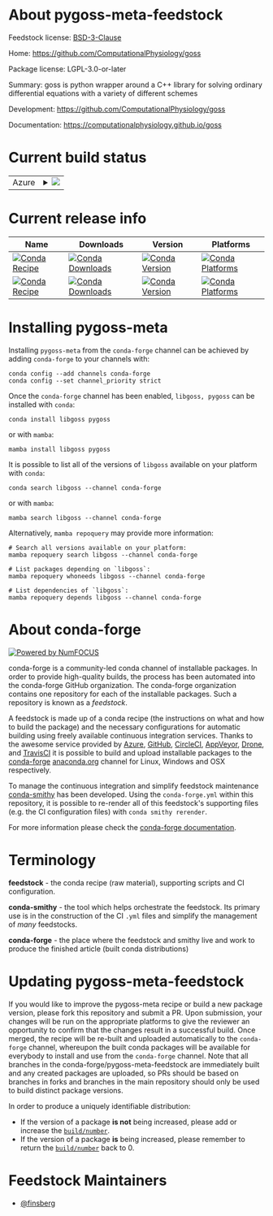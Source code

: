About pygoss-meta-feedstock
===========================

Feedstock license: [BSD-3-Clause](https://github.com/conda-forge/pygoss-meta-feedstock/blob/main/LICENSE.txt)

Home: https://github.com/ComputationalPhysiology/goss

Package license: LGPL-3.0-or-later

Summary: goss is python wrapper around a C++ library for solving ordinary differential equations with a variety of different schemes

Development: https://github.com/ComputationalPhysiology/goss

Documentation: https://computationalphysiology.github.io/goss

Current build status
====================


<table>
    
  <tr>
    <td>Azure</td>
    <td>
      <details>
        <summary>
          <a href="https://dev.azure.com/conda-forge/feedstock-builds/_build/latest?definitionId=18943&branchName=main">
            <img src="https://dev.azure.com/conda-forge/feedstock-builds/_apis/build/status/pygoss-meta-feedstock?branchName=main">
          </a>
        </summary>
        <table>
          <thead><tr><th>Variant</th><th>Status</th></tr></thead>
          <tbody><tr>
              <td>linux_64</td>
              <td>
                <a href="https://dev.azure.com/conda-forge/feedstock-builds/_build/latest?definitionId=18943&branchName=main">
                  <img src="https://dev.azure.com/conda-forge/feedstock-builds/_apis/build/status/pygoss-meta-feedstock?branchName=main&jobName=linux&configuration=linux%20linux_64_" alt="variant">
                </a>
              </td>
            </tr><tr>
              <td>linux_aarch64</td>
              <td>
                <a href="https://dev.azure.com/conda-forge/feedstock-builds/_build/latest?definitionId=18943&branchName=main">
                  <img src="https://dev.azure.com/conda-forge/feedstock-builds/_apis/build/status/pygoss-meta-feedstock?branchName=main&jobName=linux&configuration=linux%20linux_aarch64_" alt="variant">
                </a>
              </td>
            </tr><tr>
              <td>osx_64</td>
              <td>
                <a href="https://dev.azure.com/conda-forge/feedstock-builds/_build/latest?definitionId=18943&branchName=main">
                  <img src="https://dev.azure.com/conda-forge/feedstock-builds/_apis/build/status/pygoss-meta-feedstock?branchName=main&jobName=osx&configuration=osx%20osx_64_" alt="variant">
                </a>
              </td>
            </tr><tr>
              <td>osx_arm64</td>
              <td>
                <a href="https://dev.azure.com/conda-forge/feedstock-builds/_build/latest?definitionId=18943&branchName=main">
                  <img src="https://dev.azure.com/conda-forge/feedstock-builds/_apis/build/status/pygoss-meta-feedstock?branchName=main&jobName=osx&configuration=osx%20osx_arm64_" alt="variant">
                </a>
              </td>
            </tr>
          </tbody>
        </table>
      </details>
    </td>
  </tr>
</table>

Current release info
====================

| Name | Downloads | Version | Platforms |
| --- | --- | --- | --- |
| [![Conda Recipe](https://img.shields.io/badge/recipe-libgoss-green.svg)](https://anaconda.org/conda-forge/libgoss) | [![Conda Downloads](https://img.shields.io/conda/dn/conda-forge/libgoss.svg)](https://anaconda.org/conda-forge/libgoss) | [![Conda Version](https://img.shields.io/conda/vn/conda-forge/libgoss.svg)](https://anaconda.org/conda-forge/libgoss) | [![Conda Platforms](https://img.shields.io/conda/pn/conda-forge/libgoss.svg)](https://anaconda.org/conda-forge/libgoss) |
| [![Conda Recipe](https://img.shields.io/badge/recipe-pygoss-green.svg)](https://anaconda.org/conda-forge/pygoss) | [![Conda Downloads](https://img.shields.io/conda/dn/conda-forge/pygoss.svg)](https://anaconda.org/conda-forge/pygoss) | [![Conda Version](https://img.shields.io/conda/vn/conda-forge/pygoss.svg)](https://anaconda.org/conda-forge/pygoss) | [![Conda Platforms](https://img.shields.io/conda/pn/conda-forge/pygoss.svg)](https://anaconda.org/conda-forge/pygoss) |

Installing pygoss-meta
======================

Installing `pygoss-meta` from the `conda-forge` channel can be achieved by adding `conda-forge` to your channels with:

```
conda config --add channels conda-forge
conda config --set channel_priority strict
```

Once the `conda-forge` channel has been enabled, `libgoss, pygoss` can be installed with `conda`:

```
conda install libgoss pygoss
```

or with `mamba`:

```
mamba install libgoss pygoss
```

It is possible to list all of the versions of `libgoss` available on your platform with `conda`:

```
conda search libgoss --channel conda-forge
```

or with `mamba`:

```
mamba search libgoss --channel conda-forge
```

Alternatively, `mamba repoquery` may provide more information:

```
# Search all versions available on your platform:
mamba repoquery search libgoss --channel conda-forge

# List packages depending on `libgoss`:
mamba repoquery whoneeds libgoss --channel conda-forge

# List dependencies of `libgoss`:
mamba repoquery depends libgoss --channel conda-forge
```


About conda-forge
=================

[![Powered by
NumFOCUS](https://img.shields.io/badge/powered%20by-NumFOCUS-orange.svg?style=flat&colorA=E1523D&colorB=007D8A)](https://numfocus.org)

conda-forge is a community-led conda channel of installable packages.
In order to provide high-quality builds, the process has been automated into the
conda-forge GitHub organization. The conda-forge organization contains one repository
for each of the installable packages. Such a repository is known as a *feedstock*.

A feedstock is made up of a conda recipe (the instructions on what and how to build
the package) and the necessary configurations for automatic building using freely
available continuous integration services. Thanks to the awesome service provided by
[Azure](https://azure.microsoft.com/en-us/services/devops/), [GitHub](https://github.com/),
[CircleCI](https://circleci.com/), [AppVeyor](https://www.appveyor.com/),
[Drone](https://cloud.drone.io/welcome), and [TravisCI](https://travis-ci.com/)
it is possible to build and upload installable packages to the
[conda-forge](https://anaconda.org/conda-forge) [anaconda.org](https://anaconda.org/)
channel for Linux, Windows and OSX respectively.

To manage the continuous integration and simplify feedstock maintenance
[conda-smithy](https://github.com/conda-forge/conda-smithy) has been developed.
Using the ``conda-forge.yml`` within this repository, it is possible to re-render all of
this feedstock's supporting files (e.g. the CI configuration files) with ``conda smithy rerender``.

For more information please check the [conda-forge documentation](https://conda-forge.org/docs/).

Terminology
===========

**feedstock** - the conda recipe (raw material), supporting scripts and CI configuration.

**conda-smithy** - the tool which helps orchestrate the feedstock.
                   Its primary use is in the construction of the CI ``.yml`` files
                   and simplify the management of *many* feedstocks.

**conda-forge** - the place where the feedstock and smithy live and work to
                  produce the finished article (built conda distributions)


Updating pygoss-meta-feedstock
==============================

If you would like to improve the pygoss-meta recipe or build a new
package version, please fork this repository and submit a PR. Upon submission,
your changes will be run on the appropriate platforms to give the reviewer an
opportunity to confirm that the changes result in a successful build. Once
merged, the recipe will be re-built and uploaded automatically to the
`conda-forge` channel, whereupon the built conda packages will be available for
everybody to install and use from the `conda-forge` channel.
Note that all branches in the conda-forge/pygoss-meta-feedstock are
immediately built and any created packages are uploaded, so PRs should be based
on branches in forks and branches in the main repository should only be used to
build distinct package versions.

In order to produce a uniquely identifiable distribution:
 * If the version of a package **is not** being increased, please add or increase
   the [``build/number``](https://docs.conda.io/projects/conda-build/en/latest/resources/define-metadata.html#build-number-and-string).
 * If the version of a package **is** being increased, please remember to return
   the [``build/number``](https://docs.conda.io/projects/conda-build/en/latest/resources/define-metadata.html#build-number-and-string)
   back to 0.

Feedstock Maintainers
=====================

* [@finsberg](https://github.com/finsberg/)

